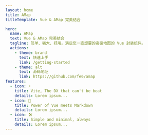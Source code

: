 ```yaml
---
layout: home
title: AMap
titleTemplate: Vue & AMap 完美结合

hero:
  name: AMap
  text: Vue & AMap 完美结合
  tagline: 简单、强大、好用。满足您一直想要的高德地图的 Vue 封装组件。
  actions:
    - theme: brand
      text: 快速上手
      link: /getting-started
    - theme: alt
      text: 源码地址
      link: https://github.com/fe6/amap
features:
  - icon: ⚡️
    title: Vite, The DX that can't be beat
    details: Lorem ipsum...
  - icon: 🖖
    title: Power of Vue meets Markdown
    details: Lorem ipsum...
  - icon: 🛠️
    title: Simple and minimal, always
    details: Lorem ipsum...
---
```

